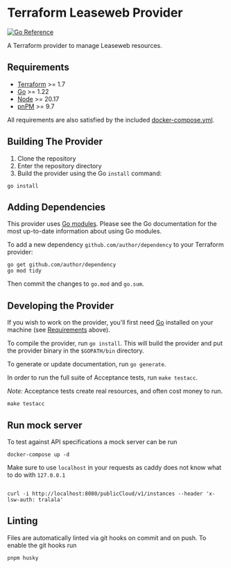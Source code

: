 # Terraform Leaseweb Provider

[![Go Reference](https://pkg.go.dev/badge/github.com/leaseweb/terraform-provider-leaseweb.svg)](https://pkg.go.dev/github.com/leaseweb/terraform-provider-leaseweb)

A Terraform provider to manage Leaseweb resources.

## Requirements

- [Terraform](https://developer.hashicorp.com/terraform/downloads) >= 1.7
- [Go](https://golang.org/doc/install) >= 1.22
- [Node](https://nodejs.org) >= 20.17
- [pnPM](https://pnpm.io/) >= 9.7

All requirements are also satisfied by the included [docker-compose.yml](docker-compose.yml).

## Building The Provider

1. Clone the repository
1. Enter the repository directory
1. Build the provider using the Go `install` command:

```shell
go install
```

## Adding Dependencies

This provider uses [Go modules](https://github.com/golang/go/wiki/Modules).
Please see the Go documentation for the most up-to-date information about using Go modules.

To add a new dependency `github.com/author/dependency` to your Terraform provider:

```shell
go get github.com/author/dependency
go mod tidy
```

Then commit the changes to `go.mod` and `go.sum`.

## Developing the Provider

If you wish to work on the provider, you'll first need [Go](http://www.golang.org) installed on your machine (see [Requirements](#requirements) above).

To compile the provider, run `go install`. This will build the provider and put the provider binary in the `$GOPATH/bin` directory.

To generate or update documentation, run `go generate`.

In order to run the full suite of Acceptance tests, run `make testacc`.

_Note:_ Acceptance tests create real resources, and often cost money to run.

```shell
make testacc
```

## Run mock server

To test against API specifications a mock server can be run

```shell
docker-compose up -d
```

Make sure to use `localhost` in your requests as caddy does not know what to do with `127.0.0.1`

```shell

curl -i http://localhost:8080/publicCloud/v1/instances --header 'x-lsw-auth: tralala'
```

## Linting

Files are automatically linted via git hooks on commit and on push. To enable the git hooks run

```bash
pnpm husky
```
